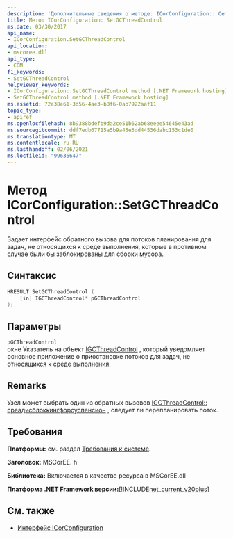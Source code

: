 ```yaml
---
description: 'Дополнительные сведения о методе: ICorConfiguration:: Сетгксреадконтрол'
title: Метод ICorConfiguration::SetGCThreadControl
ms.date: 03/30/2017
api_name:
- ICorConfiguration.SetGCThreadControl
api_location:
- mscoree.dll
api_type:
- COM
f1_keywords:
- SetGCThreadControl
helpviewer_keywords:
- ICorConfiguration::SetGCThreadControl method [.NET Framework hosting]
- SetGCThreadControl method [.NET Framework hosting]
ms.assetid: 72e38e61-3d56-4ae3-b8f6-0ab7922aaf11
topic_type:
- apiref
ms.openlocfilehash: 8b9388bdefb9da2ce51b62ab68eeee54645e43ad
ms.sourcegitcommit: ddf7edb67715a5b9a45e3dd44536dabc153c1de0
ms.translationtype: MT
ms.contentlocale: ru-RU
ms.lasthandoff: 02/06/2021
ms.locfileid: "99636647"
---
```

# <a name="icorconfigurationsetgcthreadcontrol-method"></a>Метод ICorConfiguration::SetGCThreadControl

Задает интерфейс обратного вызова для потоков планирования для задач, не относящихся к среде выполнения, которые в противном случае были бы заблокированы для сборки мусора.  
  
## <a name="syntax"></a>Синтаксис  
  
```cpp  
HRESULT SetGCThreadControl (  
    [in] IGCThreadControl* pGCThreadControl  
);  
```  
  
## <a name="parameters"></a>Параметры  

 `pGCThreadControl`  
 окне Указатель на объект [IGCThreadControl](igcthreadcontrol-interface.md) , который уведомляет основное приложение о приостановке потоков для задач, не относящихся к среде выполнения.  
  
## <a name="remarks"></a>Remarks  

 Узел может выбрать один из обратных вызовов [IGCThreadControl:: среадисблоккингфорсуспенсион](igcthreadcontrol-threadisblockingforsuspension-method.md) , следует ли перепланировать поток.  
  
## <a name="requirements"></a>Требования  

 **Платформы:** см. раздел [Требования к системе](../../get-started/system-requirements.md).  
  
 **Заголовок:** MSCorEE. h  
  
 **Библиотека:** Включается в качестве ресурса в MSCorEE.dll  
  
 **Платформа .NET Framework версии:**[!INCLUDE[net_current_v20plus](../../../../includes/net-current-v20plus-md.md)]  
  
## <a name="see-also"></a>См. также

- [Интерфейс ICorConfiguration](icorconfiguration-interface.md)

